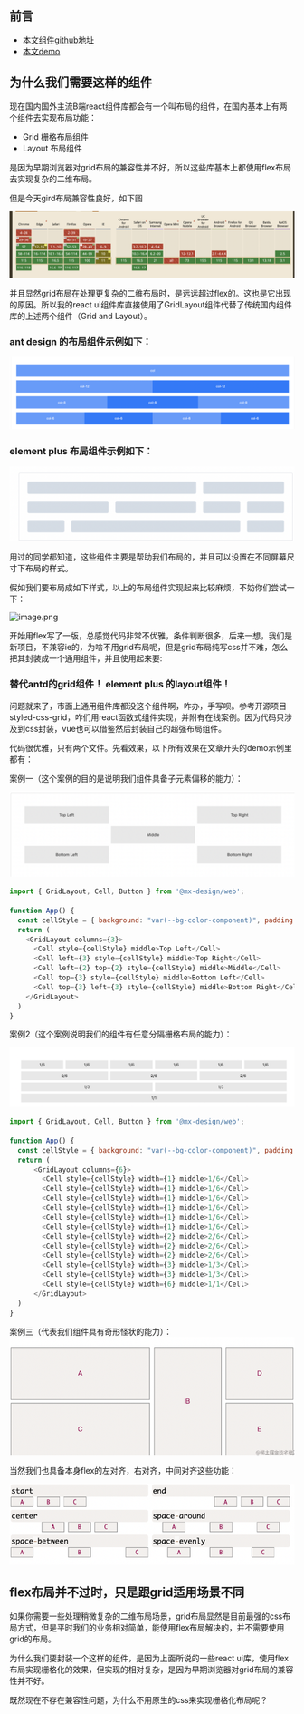 ## 前言

- [本文组件github地址](https://github.com/lio-mengxiang/mx-design/tree/main/packages/mx-design-web/src/GridLayout)
- [本文demo](https://lio-mengxiang.github.io/mx-design/#/components/gridLayout)

## 为什么我们需要这样的组件

现在国内国外主流B端react组件库都会有一个叫布局的组件，在国内基本上有两个组件去实现布局功能：
- Grid 栅格布局组件
- Layout 布局组件

是因为早期浏览器对grid布局的兼容性并不好，所以这些库基本上都使用flex布局去实现复杂的二维布局。

但是今天gird布局兼容性良好，如下图

![Alt text](image.png)

并且显然grid布局在处理更复杂的二维布局时，是远远超过flex的。这也是它出现的原因。所以我的react ui组件库直接使用了GridLayout组件代替了传统国内组件库的上述两个组件（Grid and Layout）。


### ant design 的布局组件示例如下：

![Alt text](image-1.png)
### element plus 布局组件示例如下：

![Alt text](image-2.png)

用过的同学都知道，这些组件主要是帮助我们布局的，并且可以设置在不同屏幕尺寸下布局的样式。

假如我们要布局成如下样式，以上的布局组件实现起来比较麻烦，不妨你们尝试一下：


![image.png](https://p3-juejin.byteimg.com/tos-cn-i-k3u1fbpfcp/de19cd471abe43c991e0c35dbd874322~tplv-k3u1fbpfcp-watermark.image?)

开始用flex写了一版，总感觉代码非常不优雅，条件判断很多，后来一想，我们是新项目，不兼容ie的，为啥不用grid布局呢，但是grid布局纯写css并不难，怎么把其封装成一个通用组件，并且使用起来要:

### 替代antd的grid组件！ element plus 的layout组件！

问题就来了，市面上通用组件库都没这个组件啊，咋办，手写呗。参考开源项目 styled-css-grid，咋们用react函数式组件实现，并附有在线案例。因为代码只涉及到css封装，vue也可以借鉴然后封装自己的超强布局组件。

代码很优雅，只有两个文件。先看效果，以下所有效果在文章开头的demo示例里都有：

案例一（这个案例的目的是说明我们组件具备子元素偏移的能力）：

![Alt text](image-3.png)

```JAVASCRIPT
import { GridLayout, Cell, Button } from '@mx-design/web';

function App() {
  const cellStyle = { background: "var(--bg-color-component)", padding: '20px 0' };
  return (
    <GridLayout columns={3}>
      <Cell style={cellStyle} middle>Top Left</Cell>
      <Cell left={3} style={cellStyle} middle>Top Right</Cell>
      <Cell left={2} top={2} style={cellStyle} middle>Middle</Cell>
      <Cell top={3} style={cellStyle} middle>Bottom Left</Cell>
      <Cell top={3} left={3} style={cellStyle} middle>Bottom Right</Cell>
    </GridLayout>
  )
}
```
案例2（这个案例说明我们的组件有任意分隔栅格布局的能力）：

![Alt text](image-4.png)

```javascript
import { GridLayout, Cell, Button } from '@mx-design/web';

function App() {
  const cellStyle = { background: "var(--bg-color-component)", padding: '4px 0' };
  return (
      <GridLayout columns={6}>
        <Cell style={cellStyle} width={1} middle>1/6</Cell>
        <Cell style={cellStyle} width={1} middle>1/6</Cell>
        <Cell style={cellStyle} width={1} middle>1/6</Cell>
        <Cell style={cellStyle} width={1} middle>1/6</Cell>
        <Cell style={cellStyle} width={1} middle>1/6</Cell>
        <Cell style={cellStyle} width={1} middle>1/6</Cell>
        <Cell style={cellStyle} width={2} middle>2/6</Cell>
        <Cell style={cellStyle} width={2} middle>2/6</Cell>
        <Cell style={cellStyle} width={2} middle>2/6</Cell>
        <Cell style={cellStyle} width={3} middle>1/3</Cell>
        <Cell style={cellStyle} width={3} middle>1/3</Cell>
        <Cell style={cellStyle} width={6} middle>1/1</Cell>
      </GridLayout>
  )
}
```

案例三（代表我们组件具有奇形怪状的能力）：
![Alt text](image-6.png)

当然我们也具备本身flex的左对齐，右对齐，中间对齐这些功能：

![Alt text](image-5.png)

## flex布局并不过时，只是跟grid适用场景不同

如果你需要一些处理稍微复杂的二维布局场景，grid布局显然是目前最强的css布局方式，但是平时我们的业务相对简单，能使用flex布局解决的，并不需要使用grid的布局。

为什么我们要封装一个这样的组件，是因为上面所说的一些react ui库，使用flex布局实现栅格化的效果，但实现的相对复杂，是因为早期浏览器对grid布局的兼容性并不好。

既然现在不存在兼容性问题，为什么不用原生的css来实现栅格化布局呢？

